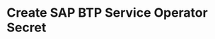 # Create SAP BTP Service Operator Secret

<!-- not sure if this doc makes sense; the secret is not created by the user - it's provided; shouldn't it be described in the module readme/btp-manager or doc/feature description - Preconfigured and managed Secret? -->